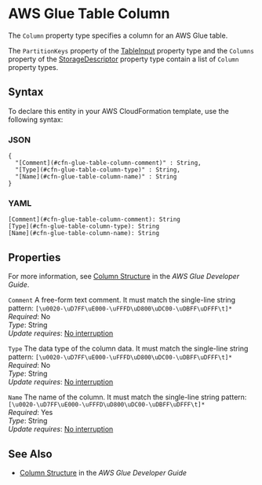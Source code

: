 # AWS Glue Table Column<a name="aws-properties-glue-table-column"></a>

<a name="aws-properties-glue-table-column-description"></a>The `Column` property type specifies a column for an AWS Glue table\.

<a name="aws-properties-glue-table-column-inheritance"></a> The `PartitionKeys` property of the [TableInput](aws-properties-glue-table-tableinput.md) property type and the `Columns` property of the [StorageDescriptor](aws-properties-glue-table-storagedescriptor.md) property type contain a list of `Column` property types\.

## Syntax<a name="aws-properties-glue-table-column-syntax"></a>

To declare this entity in your AWS CloudFormation template, use the following syntax:

### JSON<a name="aws-properties-glue-table-column-syntax.json"></a>

```
{
  "[Comment](#cfn-glue-table-column-comment)" : String,
  "[Type](#cfn-glue-table-column-type)" : String,
  "[Name](#cfn-glue-table-column-name)" : String
}
```

### YAML<a name="aws-properties-glue-table-column-syntax.yaml"></a>

```
[Comment](#cfn-glue-table-column-comment): String
[Type](#cfn-glue-table-column-type): String
[Name](#cfn-glue-table-column-name): String
```

## Properties<a name="aws-properties-glue-table-column-properties"></a>

For more information, see [Column Structure](https://docs.aws.amazon.com/glue/latest/dg/aws-glue-api-catalog-tables.html#aws-glue-api-catalog-tables-Column) in the *AWS Glue Developer Guide*\.

`Comment`  <a name="cfn-glue-table-column-comment"></a>
A free\-form text comment\. It must match the single\-line string pattern: `[\u0020-\uD7FF\uE000-\uFFFD\uD800\uDC00-\uDBFF\uDFFF\t]*`  
 *Required*: No  
 *Type*: String  
 *Update requires*: [No interruption](using-cfn-updating-stacks-update-behaviors.md#update-no-interrupt) 

`Type`  <a name="cfn-glue-table-column-type"></a>
The data type of the column data\. It must match the single\-line string pattern: `[\u0020-\uD7FF\uE000-\uFFFD\uD800\uDC00-\uDBFF\uDFFF\t]*`  
 *Required*: No  
 *Type*: String  
 *Update requires*: [No interruption](using-cfn-updating-stacks-update-behaviors.md#update-no-interrupt) 

`Name`  <a name="cfn-glue-table-column-name"></a>
The name of the column\. It must match the single\-line string pattern: `[\u0020-\uD7FF\uE000-\uFFFD\uD800\uDC00-\uDBFF\uDFFF\t]*`  
 *Required*: Yes  
 *Type*: String  
 *Update requires*: [No interruption](using-cfn-updating-stacks-update-behaviors.md#update-no-interrupt) 

## See Also<a name="aws-properties-glue-table-column-seealso"></a>
+ [Column Structure](https://docs.aws.amazon.com/glue/latest/dg/aws-glue-api-catalog-tables.html#aws-glue-api-catalog-tables-Column) in the *AWS Glue Developer Guide*